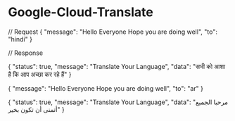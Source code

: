 # Google-Cloud-Translate

// Request
{
  "message": "Hello Everyone Hope you are doing well",
  "to": "hindi"
}

// Response

{
  "status": true,
  "message": "Translate Your Language",
  "data": "सभी को आशा है कि आप अच्छा कर रहे हैं"
}


{
  "message": "Hello Everyone Hope you are doing well",
  "to": "ar"
}

{
  "status": true,
  "message": "Translate Your Language",
  "data": "مرحبا الجميع أتمنى أن تكون بخير"
}
